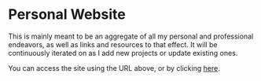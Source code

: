 # Personal Website



This is mainly meant to be an aggregate of all my personal and professional endeavors, as well as links and resources to that effect.
It will be continuously iterated on as I add new projects or update existing ones.

You can access the site using the URL above, or by clicking [here](https://www.accretion.dev).
